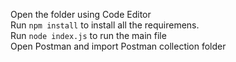 Open the folder using Code Editor<br/>
Run 
```npm install```
to install all the requiremens.<br/>
Run
```node index.js```
to run the main file <br/>
Open Postman and import Postman collection folder 
